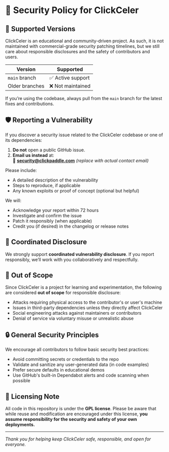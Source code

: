 # 🔐 Security Policy for ClickCeler

## 📅 Supported Versions

ClickCeler is an educational and community-driven project. As such, it is not maintained with commercial-grade security patching timelines, but we still care about responsible disclosures and the safety of contributors and users.

| Version         | Supported          |
|-----------------|--------------------|
| `main` branch   | ✅ Active support   |
| Older branches  | ❌ Not maintained   |

If you’re using the codebase, always pull from the `main` branch for the latest fixes and contributions.

## 🛡️ Reporting a Vulnerability

If you discover a security issue related to the ClickCeler codebase or one of its dependencies:

1. **Do not** open a public GitHub issue.
2. **Email us instead** at:  
   📧 **security@clickpaddle.com** *(replace with actual contact email)*

Please include:

- A detailed description of the vulnerability
- Steps to reproduce, if applicable
- Any known exploits or proof of concept (optional but helpful)

We will:

- Acknowledge your report within 72 hours
- Investigate and confirm the issue
- Patch it responsibly (when applicable)
- Credit you (if desired) in the changelog or release notes

## 🔁 Coordinated Disclosure

We strongly support **coordinated vulnerability disclosure**. If you report responsibly, we’ll work with you collaboratively and respectfully.

## 🚫 Out of Scope

Since ClickCeler is a project for learning and experimentation, the following are considered **out of scope** for responsible disclosure:

- Attacks requiring physical access to the contributor's or user's machine
- Issues in third-party dependencies unless they directly affect ClickCeler
- Social engineering attacks against maintainers or contributors
- Denial of service via voluntary misuse or unrealistic abuse

## 🔒 General Security Principles

We encourage all contributors to follow basic security best practices:

- Avoid committing secrets or credentials to the repo
- Validate and sanitize any user-generated data (in code examples)
- Prefer secure defaults in educational demos
- Use GitHub's built-in Dependabot alerts and code scanning when possible

## 📜 Licensing Note

All code in this repository is under the **GPL license**. Please be aware that while reuse and modification are encouraged under this license, **you assume responsibility for the security and safety of your own deployments.**

---

*Thank you for helping keep ClickCeler safe, responsible, and open for everyone.*

